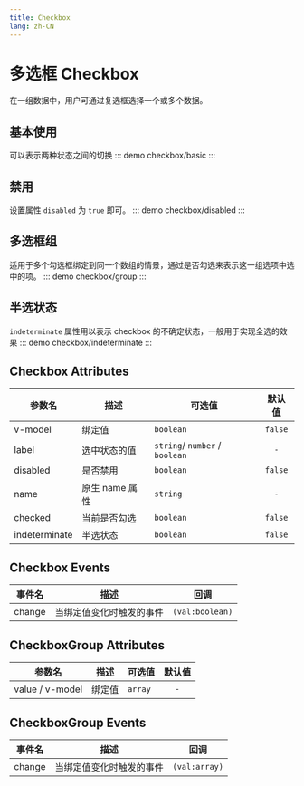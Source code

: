 ```yaml
---
title: Checkbox
lang: zh-CN
---
```


# 多选框 Checkbox
在一组数据中，用户可通过复选框选择一个或多个数据。

## 基本使用
可以表示两种状态之间的切换
::: demo 
checkbox/basic
:::

## 禁用
设置属性 `disabled` 为 `true` 即可。
::: demo 
checkbox/disabled
:::

## 多选框组
适用于多个勾选框绑定到同一个数组的情景，通过是否勾选来表示这一组选项中选中的项。
::: demo 
checkbox/group
:::

## 半选状态
`indeterminate` 属性用以表示 checkbox 的不确定状态，一般用于实现全选的效果
::: demo 
checkbox/indeterminate
:::


## Checkbox Attributes
|参数名|描述|可选值|默认值|
|---|---|---|:---:|
|v-model|绑定值|`boolean`|`false`|
|label|选中状态的值|`string`/ `number` / `boolean` |`-`|
|disabled|是否禁用|`boolean`|`false`|
|name|原生 name 属性|`string`|`-`|
|checked|当前是否勾选|`boolean`|`false`|
|indeterminate|半选状态|`boolean`|`false`|

## Checkbox Events
|事件名|描述|回调|
|---|---|---|
|change|当绑定值变化时触发的事件|`(val:boolean)`|


## CheckboxGroup Attributes
|参数名|描述|可选值|默认值|
|---|---|---|:---:|
|value / v-model|绑定值|`array`|`-`|

## CheckboxGroup Events
|事件名|描述|回调|
|---|---|---|
|change|当绑定值变化时触发的事件|`(val:array)`|




